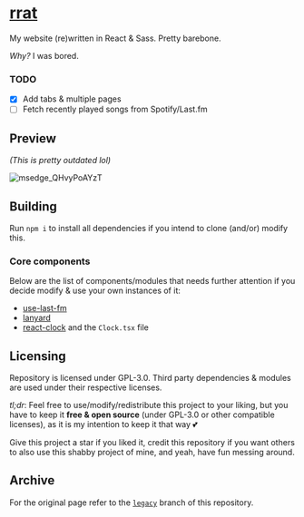 # [rrat](https://kyrie25.me)

My website (re)written in React & Sass. Pretty barebone.

_Why?_ I was bored.

### TODO

- [x] Add tabs & multiple pages
- [ ] Fetch recently played songs from Spotify/Last.fm

## Preview

_(This is pretty outdated lol)_

![msedge_QHvyPoAYzT](https://user-images.githubusercontent.com/77577746/168268228-dbb8fb2f-f280-4936-8d1d-a19e893ba9cb.gif)

## Building

Run `npm i` to install all dependencies if you intend to clone (and/or) modify this.

### Core components

Below are the list of components/modules that needs further attention if you decide modify & use your own instances of it:

- [use-last-fm](https://github.com/alii/use-last-fm)
- [lanyard](https://github.com/Phineas/lanyard)
- [react-clock](https://github.com/wojtekmaj/react-clock) and the `Clock.tsx` file

## Licensing

Repository is licensed under GPL-3.0. Third party dependencies & modules are used under their respective licenses.

_tl;dr_: Feel free to use/modify/redistribute this project to your liking, but you have to keep it **free & open source** (under GPL-3.0 or other compatible licenses), as it is my intention to keep it that way 💕

Give this project a star if you liked it, credit this repository if you want others to also use this shabby project of mine, and yeah, have fun messing around.

## Archive

For the original page refer to the [`legacy`](https://github.com/kyrie25/portfolio/tree/legacy) branch of this repository.
